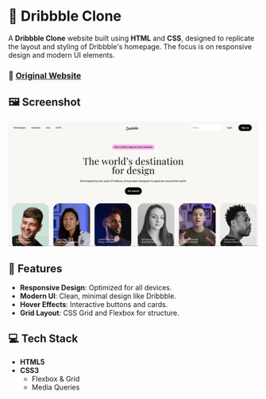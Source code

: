 # 🏀 Dribbble Clone

A **Dribbble Clone** website built using **HTML** and **CSS**, designed to replicate the layout and styling of Dribbble's homepage. The focus is on responsive design and modern UI elements.

### 🔗 [Original Website](https://dribbble.com/)

## 🖼️ Screenshot

![Screenshot](https://github.com/soumadip-dev/CSS-Learning-Projects/blob/main/09-Dribble-clone/images/Screenshot.png)

## 🌟 Features

- **Responsive Design**: Optimized for all devices.
- **Modern UI**: Clean, minimal design like Dribbble.
- **Hover Effects**: Interactive buttons and cards.
- **Grid Layout**: CSS Grid and Flexbox for structure.

## 💻 Tech Stack

- **HTML5**
- **CSS3**
  - Flexbox & Grid
  - Media Queries
